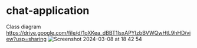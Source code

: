 # chat-application

Class diagram
https://drive.google.com/file/d/1oXKea_dBBT1IsxAPYIzbBVWQwHtL9hHD/view?usp=sharing
![Screenshot 2024-03-08 at 18 42 54](https://github.com/kieuminhphu/chat-application/assets/149050920/f071e0c3-ea13-4a65-ad61-a67f18e18bf8)

